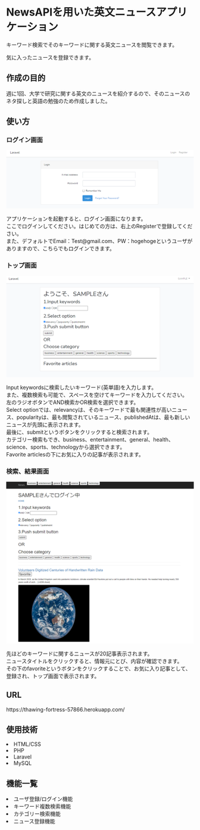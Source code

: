 <h1>NewsAPIを用いた英文ニュースアプリケーション</h1>
<p>キーワード検索でそのキーワードに関する英文ニュースを閲覧できます。</p>
<p>気に入ったニュースを登録できます。</p>
<h2>作成の目的</h2>
週に1回、大学で研究に関する英文のニュースを紹介するので、そのニュースのネタ探しと英語の勉強のため作成しました。
<h2>使い方</h2>
<h3>ログイン画面</h3>
<img src="https://github.com/Anemoi7838/NewsAPI/blob/master/img/readme_01.PNG">
<p>アプリケーションを起動すると、ログイン画面になります。<br>
ここでログインしてください。はじめての方は、右上のRegisterで登録してください。<br>
また、デフォルトでEmail：Test@gmail.com、PW：hogehogeというユーザがありますので、こちらでもログインできます。</p>

<h3>トップ画面</h3>
<img src="https://github.com/Anemoi7838/NewsAPI/blob/master/img/readme_02.PNG">
<p>Input keywordsに検索したいキーワード(英単語)を入力します。<br>
また、複数検索も可能で、スペースを空けてキーワードを入力してください。<br>
左のラジオボタンでAND検索かOR検索を選択できます。<br>
Select optionでは、relevancyは、そのキーワードで最も関連性が高いニュース、popularityは、最も閲覧されているニュース、publishedAtは、最も新しいニュースが先頭に表示されます。<br>
最後に、submitというボタンをクリックすると検索されます。<br>
カテゴリー検索もでき、business、entertainment、general、health、science、sports、technologyから選択できます。<br>
Favorite articlesの下にお気に入りの記事が表示されます。</p>

<h3>検索、結果画面</h3>
<img src="https://github.com/Anemoi7838/NewsAPI/blob/master/img/readme_03.PNG">
<p>先ほどのキーワードに関するニュースが20記事表示されます。<br>
ニュースタイトルをクリックすると、情報元にとび、内容が確認できます。<br>
その下のfavoriteというボタンをクリックすることで、お気に入り記事として、登録され、トップ画面で表示されます。</p>
<h2>URL</h2>
<a herf="https://thawing-fortress-57866.herokuapp.com/">https://thawing-fortress-57866.herokuapp.com/</a>
<h2>使用技術</h2>
<li>HTML/CSS</li>
<li>PHP</li>
<li>Laravel</li>
<li>MySQL</li>
<h2>機能一覧</h2>
<li>ユーザ登録/ログイン機能</li>
<li>キーワード複数検索機能</li>
<li>カテゴリー検索機能</li>
<li>ニュース登録機能</li>
